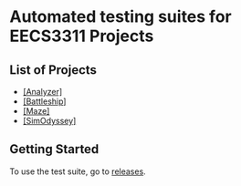 # Automated testing suites for EECS3311 Projects

## List of Projects

* [[Analyzer]](/Analyzer)
* [[Battleship]](/Battleship)
* [[Maze]](/Maze)
* [[SimOdyssey]](/SimOdyssey)

## Getting Started

To use the test suite, go to [releases](https://github.com/MaxsLi/EECS3311AutomatedTesting/releases).
